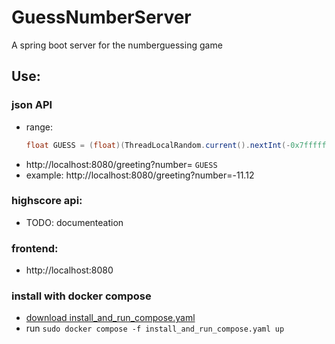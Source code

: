 # GuessNumberServer
A spring boot server for the numberguessing game

## Use:
### json API 
- range: 
    ```java
    float GUESS = (float)(ThreadLocalRandom.current().nextInt(-0x7fffffff,0x7fffffff))/10000.f;
    ```
- http://localhost:8080/greeting?number= `GUESS`
- example: http://localhost:8080/greeting?number=-11.12
### highscore api:
- TODO: documenteation

### frontend:
- http://localhost:8080

### install with docker compose
- [download install_and_run_compose.yaml](https://github.com/Ztirom45/GuessNumberServer/blob/release/install_and_run_compose.yaml)
- run `sudo docker compose -f install_and_run_compose.yaml up`
